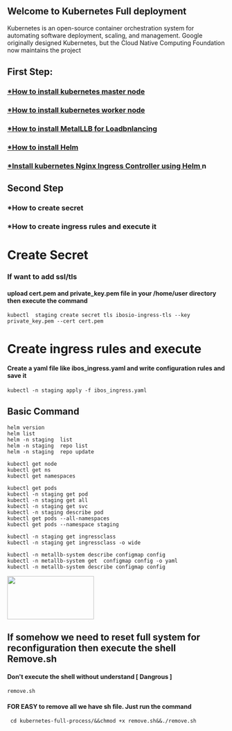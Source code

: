 ## Welcome to Kubernetes Full deployment 

<p> Kubernetes is an open-source container orchestration system for automating software deployment, scaling, and management. Google originally designed Kubernetes, but the Cloud Native Computing 
Foundation now maintains the project </p>

## First Step:

### <a href="https://github.com/kausar3033/kubernetes-full-process/tree/main/kubernetes">*How to install kubernetes master node</a> 

### <a href="https://github.com/kausar3033/kubernetes-full-process/tree/main/kubernetes">*How to install kubernetes worker node </a>

### <a href="https://github.com/kausar3033/kubernetes-full-process/tree/main/MetaLLB_Load_blancer">*How to install MetalLLB for Loadbnlancing </a>

### <a href="https://github.com/kausar3033/kubernetes-full-process/tree/main/Helm%20Install">*How to install Helm </a>

### <a href="https://github.com/kausar3033/kubernetes-full-process/tree/main/Kubernetes%20Nginx%20Ingress%20Controller%20using%20Helm">*Install kubernetes Nginx Ingress Controller using Helm </a> n

## Second Step 

### *How to create secret

### *How to create ingress rules and execute it

# Create Secret
### If want to add ssl/tls 
#### upload cert.pem and private_key.pem file in your /home/user directory then execute the command 
	kubectl  staging create secret tls ibosio-ingress-tls --key private_key.pem --cert cert.pem

# Create ingress rules and execute 
#### Create a yaml file like ibos_ingress.yaml and write configuration rules and save it
    kubectl -n staging apply -f ibos_ingress.yaml
 
	
## Basic Command 
	helm version
	helm list
	helm -n staging  list
	helm -n staging  repo list
	helm -n staging  repo update
	
	kubectl get node
	kubectl get ns
	kubectl get namespaces
	
	kubectl get pods
	kubectl -n staging get pod
	kubectl -n staging get all
	kubectl -n staging get svc
	kubectl -n staging describe pod
	kubectl get pods --all-namespaces
	kubectl get pods --namespace staging
	
	kubectl -n staging get ingressclass
	kubectl -n staging get ingressclass -o wide
	
	kubectl -n metallb-system describe configmap config
	kubectl -n metallb-system get  configmap config -o yaml
	kubectl -n metallb-system describe configmap config
	
	

<img src="https://user-images.githubusercontent.com/43438240/172047801-2d4e8dde-edae-499a-a12c-f7d12b911e00.png" width="200" height="100" />

## If somehow we need to reset full system for reconfiguration then execute the shell Remove.sh
#### Don't execute the shell without understand [ Dangrous ]
	remove.sh 

#### FOR EASY to remove all  we have sh file. Just run the command

     cd kubernetes-full-process/&&chmod +x remove.sh&&./remove.sh

